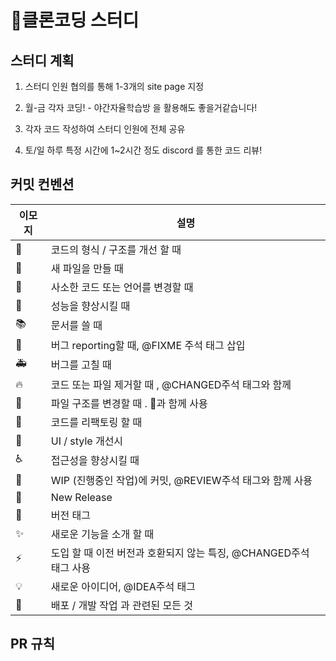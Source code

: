 # 📕클론코딩 스터디
 
## 스터디 계획

1. 스터디 인원 협의를 통해 1-3개의 site page 지정

2. 월-금 각자 코딩! - 야간자율학습방 을 활용해도 좋을거같습니다!

3. 각자 코드 작성하여 스터디 인원에 전체 공유

4. 토/일 하루 특정 시간에 1~2시간 정도 discord 를 통한 코드 리뷰!

## 커밋 컨벤션

| 이모지  | 설명 |
|---| --- |
|🎨| 코드의 형식 / 구조를 개선 할 때|  
|📰|새 파일을 만들 때|
|📝|	사소한 코드 또는 언어를 변경할 때|
|🐎|	성능을 향상시킬 때|
|📚|	문서를 쓸 때|
|🐛|	버그 reporting할 때, @FIXME 주석 태그 삽입|
|🚑|	버그를 고칠 때|
|🔥|	코드 또는 파일 제거할 때 , @CHANGED주석 태그와 함께|
|🚜|	파일 구조를 변경할 때 . 🎨과 함께 사용|
|🔨|	코드를 리팩토링 할 때|
|💄|	UI / style 개선시|
|♿️|	접근성을 향상시킬 때|
|🚧|	WIP (진행중인 작업)에 커밋, @REVIEW주석 태그와 함께 사용|
|💎|	New Release|
|🔖|	버전 태그|
|✨|	새로운 기능을 소개 할 때|
|⚡️|	도입 할 때 이전 버전과 호환되지 않는 특징, @CHANGED주석 태그 사용|
|💡|	새로운 아이디어, @IDEA주석 태그|
|🚀|	배포 / 개발 작업 과 관련된 모든 것|
## PR 규칙

